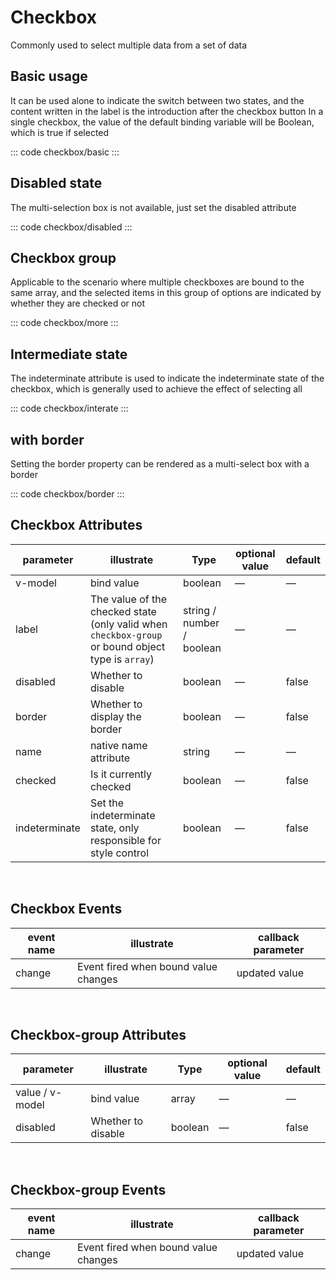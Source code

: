 <script setup>
import basic from 'exam/checkbox/basic.vue'
import disabled from 'exam/checkbox/disabled.vue'
import more from 'exam/checkbox/more.vue'
import interate from 'exam/checkbox/interate.vue'
import border from 'exam/checkbox/border.vue'
</script>

# Checkbox

Commonly used to select multiple data from a set of data

## Basic usage

It can be used alone to indicate the switch between two states, and the content written in the label is the introduction after the checkbox button
In a single checkbox, the value of the default binding variable will be Boolean, which is true if selected

::: code checkbox/basic
<basic></basic>
:::

## Disabled state

The multi-selection box is not available, just set the disabled attribute

::: code checkbox/disabled
<disabled></disabled>
:::

## Checkbox group

Applicable to the scenario where multiple checkboxes are bound to the same array, and the selected items in this group of options are indicated by whether they are checked or not

::: code checkbox/more
<more></more>
:::

## Intermediate state

The indeterminate attribute is used to indicate the indeterminate state of the checkbox, which is generally used to achieve the effect of selecting all

::: code checkbox/interate
<interate></interate>
:::

## with border

Setting the border property can be rendered as a multi-select box with a border

::: code checkbox/border
<border></border>
:::

## Checkbox Attributes

| parameter     | illustrate                                                                                        | Type                      | optional value | default |
| ------------- | ------------------------------------------------------------------------------------------------- | ------------------------- | -------------- | ------- |
| v-model       | bind value                                                                                        | boolean                   | —              | —       |
| label         | The value of the checked state (only valid when `checkbox-group` or bound object type is `array`) | string / number / boolean | —              | —       |
| disabled      | Whether to disable                                                                                | boolean                   | —              | false   |
| border        | Whether to display the border                                                                     | boolean                   | —              | false   |
| name          | native name attribute                                                                             | string                    | —              | —       |
| checked       | Is it currently checked                                                                           | boolean                   | —              | false   |
| indeterminate | Set the indeterminate state, only responsible for style control                                   | boolean                   | —              | false   |

<br/>

## Checkbox Events

| event name | illustrate                           | callback parameter |
| ---------- | ------------------------------------ | ------------------ |
| change     | Event fired when bound value changes | updated value      |

<br/>

## Checkbox-group Attributes

| parameter       | illustrate         | Type    | optional value | default |
| --------------- | ------------------ | ------- | -------------- | ------- |
| value / v-model | bind value         | array   | —              | —       |
| disabled        | Whether to disable | boolean | —              | false   |

<br/>

## Checkbox-group Events

| event name | illustrate                           | callback parameter |
| ---------- | ------------------------------------ | ------------------ |
| change     | Event fired when bound value changes | updated value      |
